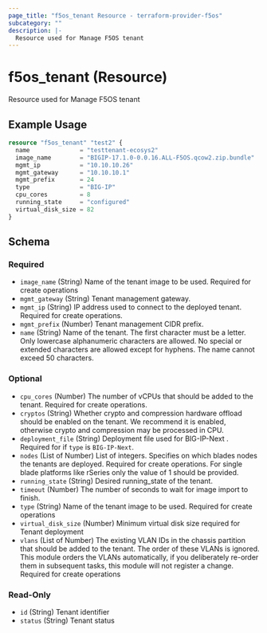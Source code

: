 ```yaml
---
page_title: "f5os_tenant Resource - terraform-provider-f5os"
subcategory: ""
description: |-
  Resource used for Manage F5OS tenant
---
```


# f5os_tenant (Resource)

Resource used for Manage F5OS tenant

## Example Usage

```terraform
resource "f5os_tenant" "test2" {
  name              = "testtenant-ecosys2"
  image_name        = "BIGIP-17.1.0-0.0.16.ALL-F5OS.qcow2.zip.bundle"
  mgmt_ip           = "10.10.10.26"
  mgmt_gateway      = "10.10.10.1"
  mgmt_prefix       = 24
  type              = "BIG-IP"
  cpu_cores         = 8
  running_state     = "configured"
  virtual_disk_size = 82
}
```

<!-- schema generated by tfplugindocs -->
## Schema

### Required

- `image_name` (String) Name of the tenant image to be used.
Required for create operations
- `mgmt_gateway` (String) Tenant management gateway.
- `mgmt_ip` (String) IP address used to connect to the deployed tenant.
Required for create operations.
- `mgmt_prefix` (Number) Tenant management CIDR prefix.
- `name` (String) Name of the tenant.
The first character must be a letter.
Only lowercase alphanumeric characters are allowed.
No special or extended characters are allowed except for hyphens.
The name cannot exceed 50 characters.

### Optional

- `cpu_cores` (Number) The number of vCPUs that should be added to the tenant.
Required for create operations.
- `cryptos` (String) Whether crypto and compression hardware offload should be enabled on the tenant.
We recommend it is enabled, otherwise crypto and compression may be processed in CPU.
- `deployment_file` (String) Deployment file used for BIG-IP-Next .
Required for if `type` is `BIG-IP-Next`.
- `nodes` (List of Number) List of integers. Specifies on which blades nodes the tenants are deployed.
Required for create operations.
For single blade platforms like rSeries only the value of 1 should be provided.
- `running_state` (String) Desired running_state of the tenant.
- `timeout` (Number) The number of seconds to wait for image import to finish.
- `type` (String) Name of the tenant image to be used.
Required for create operations
- `virtual_disk_size` (Number) Minimum virtual disk size required for Tenant deployment
- `vlans` (List of Number) The existing VLAN IDs in the chassis partition that should be added to the tenant.
The order of these VLANs is ignored.
This module orders the VLANs automatically, if you deliberately re-order them in subsequent tasks, this module will not register a change.
Required for create operations

### Read-Only

- `id` (String) Tenant identifier
- `status` (String) Tenant status



